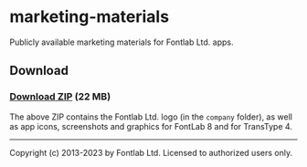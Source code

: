 # marketing-materials

Publicly available marketing materials for Fontlab Ltd. apps. 

## Download

### [Download ZIP](https://github.com/Fontlab/marketing-materials/raw/main/download/fontlab-marketing-materials.zip) (22 MB)

The above ZIP contains the Fontlab Ltd. logo (in the `company` folder), as well as app icons, screenshots and graphics for FontLab 8 and for TransType 4. 

---

Copyright (c) 2013-2023 by Fontlab Ltd. Licensed to authorized users only. 

